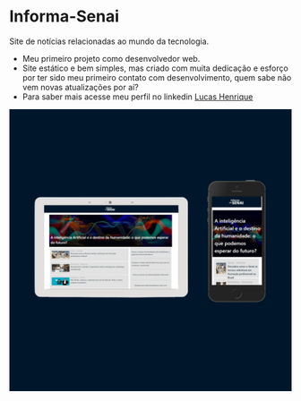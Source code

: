 # Informa-Senai
Site de notícias relacionadas ao mundo da tecnologia.

- Meu primeiro projeto como desenvolvedor web.
- Site estático e bem simples, mas criado com muita dedicação e esforço por ter sido meu primeiro contato com desenvolvimento, quem sabe não vem novas atualizações por aí?
- Para saber mais acesse meu perfil no linkedin  <a href="https://www.linkedin.com/in/lucas-henrique-307b731a8/" target="_blank">Lucas Henrique</a> 

![preview img](/preview.jpg)
